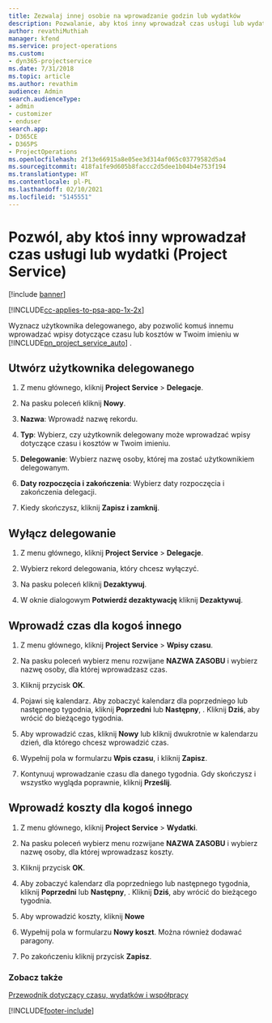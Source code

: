 ```yaml
---
title: Zezwalaj innej osobie na wprowadzanie godzin lub wydatków
description: Pozwalanie, aby ktoś inny wprowadzał czas usługi lub wydatki w Project Service
author: revathiMuthiah
manager: kfend
ms.service: project-operations
ms.custom:
- dyn365-projectservice
ms.date: 7/31/2018
ms.topic: article
ms.author: revathim
audience: Admin
search.audienceType:
- admin
- customizer
- enduser
search.app:
- D365CE
- D365PS
- ProjectOperations
ms.openlocfilehash: 2f13e66915a8e05ee3d314af065c03779582d5a4
ms.sourcegitcommit: 418fa1fe9d605b8faccc2d5dee1b04b4e753f194
ms.translationtype: HT
ms.contentlocale: pl-PL
ms.lasthandoff: 02/10/2021
ms.locfileid: "5145551"
---
```

# <a name="allow-someone-else-to-enter-your-time-entry-or-expense-project-service"></a>Pozwól, aby ktoś inny wprowadzał czas usługi lub wydatki (Project Service)

[!include [banner](../includes/psa-now-project-operations.md)]

[!INCLUDE[cc-applies-to-psa-app-1x-2x](../includes/cc-applies-to-psa-app-1x-2x.md)]

Wyznacz użytkownika delegowanego, aby pozwolić komuś innemu wprowadzać wpisy dotyczące czasu lub kosztów w Twoim imieniu w [!INCLUDE[pn_project_service_auto](../includes/pn-project-service-auto.md)] .  
  
## <a name="create-a-delegate"></a>Utwórz użytkownika delegowanego  
  
1.  Z menu głównego, kliknij **Project Service** > **Delegacje**.  
  
2.  Na pasku poleceń kliknij **Nowy**.  
  
3. **Nazwa**: Wprowadź nazwę rekordu.  
  
4. **Typ**: Wybierz, czy użytkownik delegowany może wprowadzać wpisy dotyczące czasu i kosztów w Twoim imieniu.  
  
5. **Delegowanie**: Wybierz nazwę osoby, której ma zostać użytkownikiem delegowanym.  
  
6. **Daty rozpoczęcia i zakończenia**: Wybierz daty rozpoczęcia i zakończenia delegacji.  
  
7.  Kiedy skończysz, kliknij **Zapisz i zamknij**.  
  
## <a name="turn-off-delegation"></a>Wyłącz delegowanie  
  
1.  Z menu głównego, kliknij **Project Service** > **Delegacje**.  
  
2.  Wybierz rekord delegowania, który chcesz wyłączyć.  
  
3.  Na pasku poleceń kliknij **Dezaktywuj**.  
  
4.  W oknie dialogowym **Potwierdź dezaktywację** kliknij **Dezaktywuj**.  
  
## <a name="enter-time-for-someone-else"></a>Wprowadź czas dla kogoś innego  
  
1.  Z menu głównego, kliknij **Project Service** > **Wpisy czasu**.  
  
2.  Na pasku poleceń wybierz menu rozwijane **NAZWA ZASOBU** i wybierz nazwę osoby, dla której wprowadzasz czas.  
  
3.  Kliknij przycisk **OK**.  
  
4.  Pojawi się kalendarz. Aby zobaczyć kalendarz dla poprzedniego lub następnego tygodnia, kliknij **Poprzedni** lub **Następny**, . Kliknij **Dziś**, aby wrócić do bieżącego tygodnia.  
  
5.  Aby wprowadzić czas, kliknij **Nowy** lub kliknij dwukrotnie w kalendarzu dzień, dla którego chcesz wprowadzić czas.  
  
6.  Wypełnij pola w formularzu **Wpis czasu**, i kliknij **Zapisz**.  
  
7.  Kontynuuj wprowadzanie czasu dla danego tygodnia. Gdy skończysz i wszystko wygląda poprawnie, kliknij **Prześlij**.  
  
## <a name="enter-expenses-for-someone-else"></a>Wprowadź koszty dla kogoś innego  
  
1.  Z menu głównego, kliknij **Project Service** > **Wydatki**.  
  
2.  Na pasku poleceń wybierz menu rozwijane **NAZWA ZASOBU** i wybierz nazwę osoby, dla której wprowadzasz koszty.  
  
3.  Kliknij przycisk **OK**.  
  
4.  Aby zobaczyć kalendarz dla poprzedniego lub następnego tygodnia, kliknij **Poprzedni** lub **Następny**, . Kliknij **Dziś**, aby wrócić do bieżącego tygodnia.  
  
5.  Aby wprowadzić koszty, kliknij **Nowe**  
  
6.  Wypełnij pola w formularzu **Nowy koszt**. Można również dodawać paragony.  
  
7.  Po zakończeniu kliknij przycisk **Zapisz**.  
  
### <a name="see-also"></a>Zobacz także  
 [Przewodnik dotyczący czasu, wydatków i współpracy](../psa/time-expense-collaboration-guide.md)


[!INCLUDE[footer-include](../includes/footer-banner.md)]